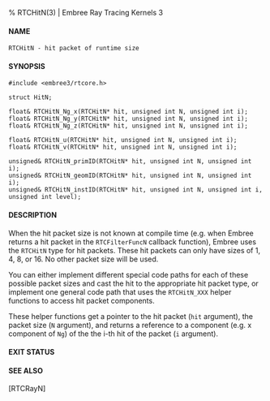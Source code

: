 % RTCHitN(3) | Embree Ray Tracing Kernels 3

#### NAME

    RTCHitN - hit packet of runtime size

#### SYNOPSIS

    #include <embree3/rtcore.h>

    struct HitN;

    float& RTCHitN_Ng_x(RTCHitN* hit, unsigned int N, unsigned int i);
    float& RTCHitN_Ng_y(RTCHitN* hit, unsigned int N, unsigned int i);
    float& RTCHitN_Ng_z(RTCHitN* hit, unsigned int N, unsigned int i);

    float& RTCHitN_u(RTCHitN* hit, unsigned int N, unsigned int i);
    float& RTCHitN_v(RTCHitN* hit, unsigned int N, unsigned int i);

    unsigned& RTCHitN_primID(RTCHitN* hit, unsigned int N, unsigned int i);
    unsigned& RTCHitN_geomID(RTCHitN* hit, unsigned int N, unsigned int i);
    unsigned& RTCHitN_instID(RTCHitN* hit, unsigned int N, unsigned int i, unsigned int level);

#### DESCRIPTION

When the hit packet size is not known at compile time (e.g. when
Embree returns a hit packet in the `RTCFilterFuncN` callback
function), Embree uses the `RTCHitN` type for hit packets. These hit
packets can only have sizes of 1, 4, 8, or 16. No other packet size
will be used.

You can either implement different special code paths for each of these
possible packet sizes and cast the hit to the appropriate hit packet
type, or implement one general code path that uses the `RTCHitN_XXX`
helper functions to access hit packet components.

These helper functions get a pointer to the hit packet (`hit`
argument), the packet size (`N` argument), and returns a reference
to a component (e.g. x component of `Ng`) of the the i-th hit of
the packet (`i` argument).

#### EXIT STATUS

#### SEE ALSO

[RTCRayN]
